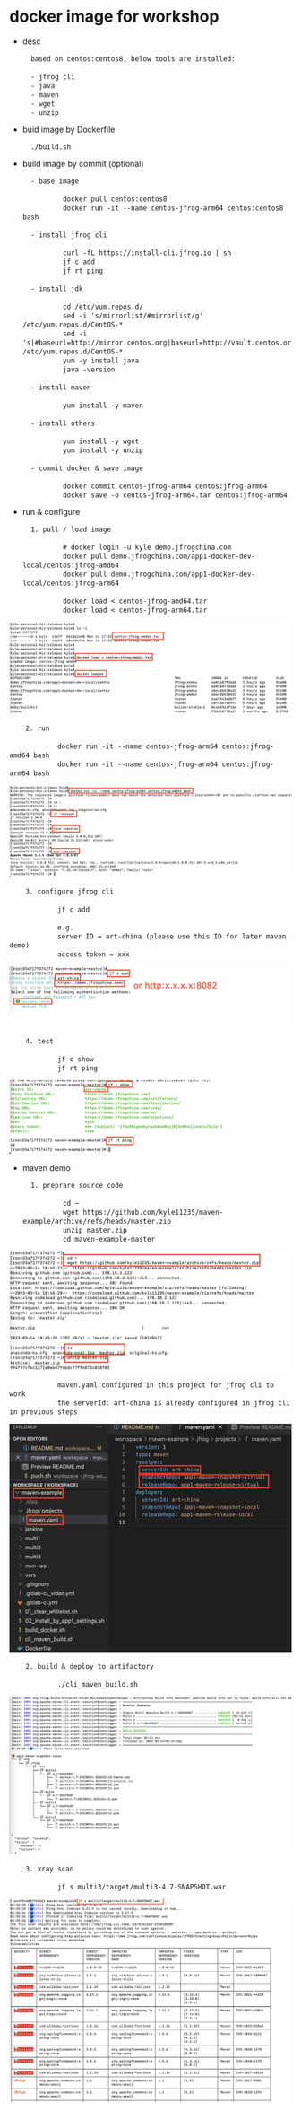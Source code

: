 
# docker image for workshop

- desc

        based on centos:centos8, below tools are installed:
        
        - jfrog cli
        - java
        - maven
        - wget
        - unzip

- buid image by Dockerfile

        ./build.sh

- build image by commit (optional)

        - base image

                docker pull centos:centos8
                docker run -it --name centos-jfrog-arm64 centos:centos8 bash

        - install jfrog cli

                curl -fL https://install-cli.jfrog.io | sh
                jf c add
                jf rt ping

        - install jdk

                cd /etc/yum.repos.d/
                sed -i 's/mirrorlist/#mirrorlist/g' /etc/yum.repos.d/CentOS-*
                sed -i 's|#baseurl=http://mirror.centos.org|baseurl=http://vault.centos.org|g' /etc/yum.repos.d/CentOS-*
                yum -y install java
                java -version

        - install maven

                yum install -y maven

        - install others

                yum install -y wget
                yum install -y unzip

        - commit docker & save image

                docker commit centos-jfrog-arm64 centos:jfrog-arm64
                docker save -o centos-jfrog-arm64.tar centos:jfrog-arm64
        
- run & configure

        1. pull / load image

                # docker login -u kyle demo.jfrogchina.com
                docker pull demo.jfrogchina.com/app1-docker-dev-local/centos:jfrog-amd64
                docker pull demo.jfrogchina.com/app1-docker-dev-local/centos:jfrog-arm64

                docker load < centos-jfrog-amd64.tar
                docker load < centos-jfrog-arm64.tar

![image info](./images/load.png)

        2. run
        
                docker run -it --name centos-jfrog-arm64 centos:jfrog-amd64 bash
                docker run -it --name centos-jfrog-arm64 centos:jfrog-arm64 bash

![image info](./images/run.png)

        3. configure jfrog cli
        
                jf c add

                e.g.
                server ID = art-china (please use this ID for later maven demo)
                access token = xxx

![image info](./images/jf-c.png)

        4. test
        
                jf c show
                jf rt ping

![image info](./images/jf-ping.png)

- maven demo

        1. preprare source code
        
                cd ~
                wget https://github.com/kyle11235/maven-example/archive/refs/heads/master.zip
                unzip master.zip
                cd maven-example-master

![image info](./images/wget.png)

                maven.yaml configured in this project for jfrog cli to work
                the serverId: art-china is already configured in jfrog cli in previous steps

![image info](./images/maven-yaml.png)

        2. build & deploy to artifactory
        
                ./cli_maven_build.sh

![image info](./images/maven-install.png)

        3. xray scan
        
                jf s multi3/target/multi3-4.7-SNAPSHOT.war

![image info](./images/jf-scan.png)


